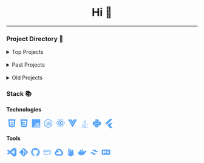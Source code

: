 
<h1 align="center">Hi 👋 </h1>

<hr>

### Project Directory 📂
<details>
  <summary>Top Projects</summary>
  <p>Here are some of my recent, favourite projects.</p>
  <b><a target="_blank" href="https://r0h.in/parallel">Parallel</a>: </b> A messaging/music app built with Vite, Firebase, Electron, and a lot of Stack Overflow.<br>
  <b><a target="_blank" href="https://r0h.in/re/">Re</a>:</b> Free, lightning-fast link shortening and tracking website created with TailwindCSS and Parcel.<br>
  <b><a target="_blank" href="https://r0h.in/covid/">COVID-19 Dashboard</a>:</b> Collaborative web-based dashboard built using APIs.
</details>

<br>

<details>
  <summary>Past Projects</summary>
  <p>Completed, but unmaintained projects.</p>
  <b><a target="_blank" href="https://r0h.in/articles/echo/">Echo</a>: </b> Relational social media website.<br>
  <b><a target="_blank" href="https://r0h.in/articles/eonnotes">EonNotes</a>: </b>Free note-taking application created with VueJS.<br>
  <b><a target="_blank" href="https://r0h.in/articles/eonsound/">EonSound</a>: </b>A spotify API interface and music library management system created for my Year 10 Computer Science project.<br>
</details>

<br>

<details>
  <summary>Old Projects</summary>
  <p>Old, unmaintained projects primarily for experimentation.</p>
  <b><a target="_blank" href="https://r0h.in/articles/apis/">API Collection</a>: </b>A collection of web-based interfaces for public APIs.<br>
  <b><a target="_blank" href="https://r0h.in/articles/paid/">Front-end Paid</a>: </b>A collection of paid front-ends for various clients.<br>
  <b><a target="_blank" href="https://r0h.in/articles/learning/">Learning Collection</a>: </b>A collection of tiny JavaScript projects for learning (years 8-9).<br>
  <b><a target="_blank" href="https://r0h.in/articles/zoonk/">Zoonk</a>: </b>A URL tracker and anonymous private chatting service built in year 10.<br>
  <b><a target="_blank" href="https://r0h.in/articles/flashnote/">FlashNote</a>: </b>Cloud-synced, collaborative notes built in year 9.<br>
</details>


<h3 align="left">Stack 📚</h3>
<p align="left">
  <b>Technologies</b>
  <br>

  <img src="./assets/html.png"/> <img src="./assets/css.png"/> <img src="./assets/js.png"/> <img src="./assets/node.png"/> <img src="./assets/react.png"/> <img src="./assets/vue.png"/> <img src="./assets/java.png"/> <img src="./assets/python.png"/> <img src="./assets/flutter.png"/>
</p>

<p align="left">
  <b>Tools</b>
  <br>

  <img src="./assets/vscode.png"/> <img src="./assets/git.png"/> <img src="./assets/github.png"/> <img src="./assets/aws.png"/> <img src="./assets/gcloud.png"/> <img src="./assets/firebase.png"/> <img src="./assets/docker.png"/> <img src="./assets/tailwind.png"/> <img src="./assets/markdown.png"/>
</p>
